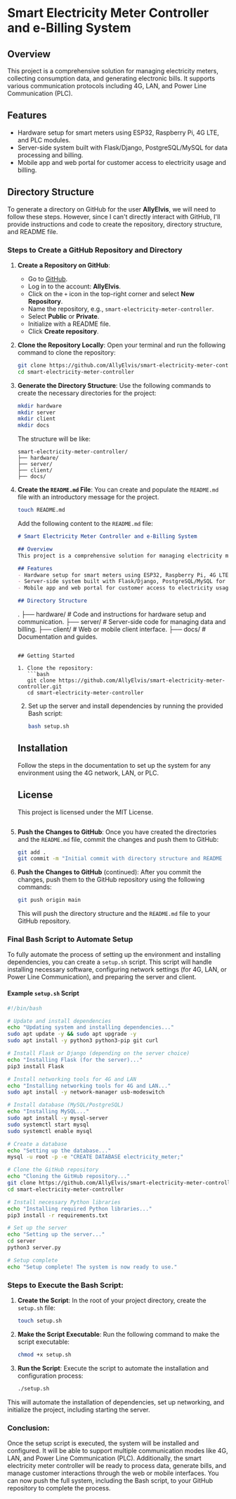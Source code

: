 # Smart Electricity Meter Controller and e-Billing System

## Overview
This project is a comprehensive solution for managing electricity meters, collecting consumption data, and generating electronic bills. It supports various communication protocols including 4G, LAN, and Power Line Communication (PLC).

## Features
- Hardware setup for smart meters using ESP32, Raspberry Pi, 4G LTE, and PLC modules.
- Server-side system built with Flask/Django, PostgreSQL/MySQL for data processing and billing.
- Mobile app and web portal for customer access to electricity usage and billing.

## Directory Structure
To generate a directory on GitHub for the user **AllyElvis**, we will need to follow these steps. However, since I can't directly interact with GitHub, I'll provide instructions and code to create the repository, directory structure, and README file.

### Steps to Create a GitHub Repository and Directory

1. **Create a Repository on GitHub**:
   - Go to [GitHub](https://github.com/).
   - Log in to the account: **AllyElvis**.
   - Click on the `+` icon in the top-right corner and select **New Repository**.
   - Name the repository, e.g., `smart-electricity-meter-controller`.
   - Select **Public** or **Private**.
   - Initialize with a README file.
   - Click **Create repository**.

2. **Clone the Repository Locally**:
   Open your terminal and run the following command to clone the repository:
   ```bash
   git clone https://github.com/AllyElvis/smart-electricity-meter-controller.git
   cd smart-electricity-meter-controller
   ```

3. **Generate the Directory Structure**:
   Use the following commands to create the necessary directories for the project:

   ```bash
   mkdir hardware
   mkdir server
   mkdir client
   mkdir docs
   ```

   The structure will be like:
   ```
   smart-electricity-meter-controller/
   ├── hardware/
   ├── server/
   ├── client/
   ├── docs/
   ```

4. **Create the `README.md` File**:
   You can create and populate the `README.md` file with an introductory message for the project.

   ```bash
   touch README.md
   ```

   Add the following content to the `README.md` file:

   ```markdown
   # Smart Electricity Meter Controller and e-Billing System

   ## Overview
   This project is a comprehensive solution for managing electricity meters, collecting consumption data, and generating electronic bills. It supports various communication protocols including 4G, LAN, and Power Line Communication (PLC).

   ## Features
   - Hardware setup for smart meters using ESP32, Raspberry Pi, 4G LTE, and PLC modules.
   - Server-side system built with Flask/Django, PostgreSQL/MySQL for data processing and billing.
   - Mobile app and web portal for customer access to electricity usage and billing.

   ## Directory Structure
   ```
   .
   ├── hardware/   # Code and instructions for hardware setup and communication.
   ├── server/     # Server-side code for managing data and billing.
   ├── client/     # Web or mobile client interface.
   ├── docs/       # Documentation and guides.
   ```

   ## Getting Started

   1. Clone the repository:
      ```bash
      git clone https://github.com/AllyElvis/smart-electricity-meter-controller.git
      cd smart-electricity-meter-controller
      ```

   2. Set up the server and install dependencies by running the provided Bash script:
      ```bash
      bash setup.sh
      ```

   ## Installation

   Follow the steps in the documentation to set up the system for any environment using the 4G network, LAN, or PLC.

   ## License
   This project is licensed under the MIT License.
   ```

5. **Push the Changes to GitHub**:
   Once you have created the directories and the `README.md` file, commit the changes and push them to GitHub:

   ```bash
   git add .
   git commit -m "Initial commit with directory structure and README
6. **Push the Changes to GitHub** (continued):
   After you commit the changes, push them to the GitHub repository using the following commands:

   ```bash
   git push origin main
   ```

   This will push the directory structure and the `README.md` file to your GitHub repository.

### Final Bash Script to Automate Setup

To fully automate the process of setting up the environment and installing dependencies, you can create a `setup.sh` script. This script will handle installing necessary software, configuring network settings (for 4G, LAN, or Power Line Communication), and preparing the server and client.

#### Example `setup.sh` Script

```bash
#!/bin/bash

# Update and install dependencies
echo "Updating system and installing dependencies..."
sudo apt update -y && sudo apt upgrade -y
sudo apt install -y python3 python3-pip git curl

# Install Flask or Django (depending on the server choice)
echo "Installing Flask (for the server)..."
pip3 install Flask

# Install networking tools for 4G and LAN
echo "Installing networking tools for 4G and LAN..."
sudo apt install -y network-manager usb-modeswitch

# Install database (MySQL/PostgreSQL)
echo "Installing MySQL..."
sudo apt install -y mysql-server
sudo systemctl start mysql
sudo systemctl enable mysql

# Create a database
echo "Setting up the database..."
mysql -u root -p -e "CREATE DATABASE electricity_meter;"

# Clone the GitHub repository
echo "Cloning the GitHub repository..."
git clone https://github.com/AllyElvis/smart-electricity-meter-controller.git
cd smart-electricity-meter-controller

# Install necessary Python libraries
echo "Installing required Python libraries..."
pip3 install -r requirements.txt

# Set up the server
echo "Setting up the server..."
cd server
python3 server.py

# Setup complete
echo "Setup complete! The system is now ready to use."
```

### Steps to Execute the Bash Script:

1. **Create the Script**:
   In the root of your project directory, create the `setup.sh` file:

   ```bash
   touch setup.sh
   ```

2. **Make the Script Executable**:
   Run the following command to make the script executable:

   ```bash
   chmod +x setup.sh
   ```

3. **Run the Script**:
   Execute the script to automate the installation and configuration process:

   ```bash
   ./setup.sh
   ```

This will automate the installation of dependencies, set up networking, and initialize the project, including starting the server.

### Conclusion:

Once the setup script is executed, the system will be installed and configured. It will be able to support multiple communication modes like 4G, LAN, and Power Line Communication (PLC). Additionally, the smart electricity meter controller will be ready to process data, generate bills, and manage customer interactions through the web or mobile interfaces. You can now push the full system, including the Bash script, to your GitHub repository to complete the process.